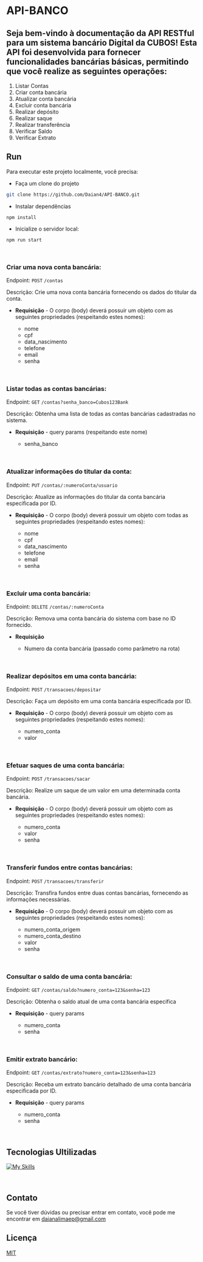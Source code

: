 # API-BANCO

## Seja bem-vindo à documentação da API RESTful para um sistema bancário Digital da CUBOS! Esta API foi desenvolvida para fornecer funcionalidades bancárias básicas, permitindo que você realize as seguintes operações:

1) Listar Contas
 2)  Criar conta bancária
 3)  Atualizar conta bancária
 4)  Excluir conta bancária
 5)  Realizar depósito
 6)  Realizar saque
 7) Realizar transferência
 8) Verificar Saldo
 9) Verificar Extrato

## Run

Para executar este projeto localmente, você precisa:

- Faça um clone do projeto
```bash
git clone https://github.com/Daian4/API-BANCO.git
```

- Instalar dependências

```shell
npm install
```

- Inicialize o servidor local: 

```shell
npm run start
```

<br/> 

### Criar uma nova conta bancária:

Endpoint: `POST` `/contas`

Descrição: Crie uma nova conta bancária fornecendo os dados do titular da conta.

-   **Requisição** - O corpo (body) deverá possuir um objeto com as seguintes propriedades (respeitando estes nomes):

    -   nome
    -   cpf
    -   data_nascimento
    -   telefone
    -   email
    -   senha

<br/> 

### Listar todas as contas bancárias:

Endpoint: `GET` `/contas?senha_banco=Cubos123Bank`

Descrição: Obtenha uma lista de todas as contas bancárias cadastradas no sistema.


-   **Requisição** - query params (respeitando este nome)

    -   senha_banco

<br/> 

### Atualizar informações do titular da conta:

Endpoint: `PUT` `/contas/:numeroConta/usuario`

Descrição: Atualize as informações do titular da conta bancária especificada por ID.

-   **Requisição** - O corpo (body) deverá possuir um objeto com todas as seguintes propriedades (respeitando estes nomes):

    -   nome
    -   cpf
    -   data_nascimento
    -   telefone
    -   email
    -   senha

<br/> 

### Excluir uma conta bancária:

Endpoint:  `DELETE` `/contas/:numeroConta`

Descrição: Remova uma conta bancária do sistema com base no ID fornecido.

-   **Requisição**

    -   Numero da conta bancária (passado como parâmetro na rota)

<br/> 

### Realizar depósitos em uma conta bancária:

Endpoint: `POST` `/transacoes/depositar`

Descrição: Faça um depósito em uma conta bancária especificada por ID.

-   **Requisição** - O corpo (body) deverá possuir um objeto com as seguintes propriedades (respeitando estes nomes):

    -   numero_conta
    -   valor


<br/> 

### Efetuar saques de uma conta bancária:

Endpoint: `POST` `/transacoes/sacar`

Descrição: Realize um saque de um valor em uma determinada conta bancária.

-   **Requisição** - O corpo (body) deverá possuir um objeto com as seguintes propriedades (respeitando estes nomes):

    -   numero_conta
    -   valor
    -   senha


<br/> 

### Transferir fundos entre contas bancárias:

Endpoint: `POST` `/transacoes/transferir`

Descrição: Transfira fundos entre duas contas bancárias, fornecendo as informações necessárias.

-   **Requisição** - O corpo (body) deverá possuir um objeto com as seguintes propriedades (respeitando estes nomes):

    -   numero_conta_origem
    -   numero_conta_destino
    -   valor
    -   senha

<br/> 

### Consultar o saldo de uma conta bancária:

Endpoint: `GET` `/contas/saldo?numero_conta=123&senha=123`

Descrição: Obtenha o saldo atual de uma conta bancária especifica

-   **Requisição** - query params

    -   numero_conta
    -   senha

<br/> 

### Emitir extrato bancário:

Endpoint: `GET` `/contas/extrato?numero_conta=123&senha=123`

Descrição: Receba um extrato bancário detalhado de uma conta bancária especificada por ID.

-   **Requisição** - query params

    -   numero_conta
    -   senha

  <br/> 

## Tecnologias Ultilizadas 

[![My Skills](https://skillicons.dev/icons?i=javascript,nodejs,express,git,github&perline=3)](https://skillicons.dev)

  <br/> 

## Contato
Se você tiver dúvidas ou precisar entrar em contato, você pode me encontrar em daianalimaep@gmail.com

 ## Licença
[MIT](LICENSE)
